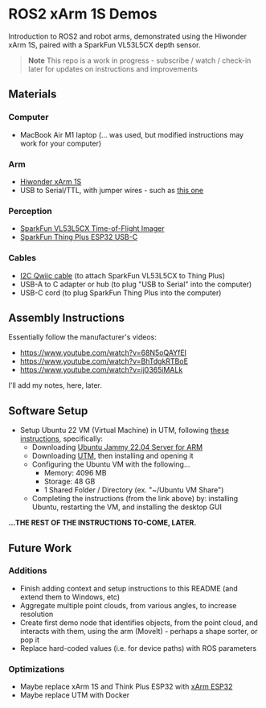 # ROS2 xArm 1S Demos
Introduction to ROS2 and robot arms, demonstrated using the Hiwonder xArm 1S, paired with a SparkFun VL53L5CX depth sensor.

> **Note**
> This repo is a work in progress - subscribe / watch / check-in later for updates on instructions and improvements

## Materials
### Computer
* MacBook Air M1 laptop (... was used, but modified instructions may work for your computer)
### Arm
* [Hiwonder xArm 1S](https://www.amazon.com/dp/B0793PFGCY)
* USB to Serial/TTL, with jumper wires - such as [this one](https://www.amazon.com/dp/B00LODGRV8)
### Perception
* [SparkFun VL53L5CX Time-of-Flight Imager](https://www.amazon.com/dp/B09YWSLVV9)
* [SparkFun Thing Plus ESP32 USB-C](https://www.amazon.com/dp/B0BC29D9QG)
### Cables
* [I2C Qwiic cable](https://www.amazon.com/dp/B08HQ1VSVL) (to attach SparkFun VL53L5CX to Thing Plus)
* USB-A to C adapter or hub (to plug "USB to Serial" into the computer)
* USB-C cord (to plug SparkFun Thing Plus into the computer)

## Assembly Instructions
Essentially follow the manufacturer's videos:
* https://www.youtube.com/watch?v=68N5oQAYfEI
* https://www.youtube.com/watch?v=BhTdgkRTBoE
* https://www.youtube.com/watch?v=ij0365iMALk

I'll add my notes, here, later.

## Software Setup
* Setup Ubuntu 22 VM (Virtual Machine) in UTM, following [these instructions](https://medium.com/geekculture/virtualization-on-apple-mac-m1-4cbfb809bb89), specifically:
  * Downloading [Ubuntu Jammy 22.04 Server for ARM](https://cdimage.ubuntu.com/releases/22.04/release/ubuntu-22.04.2-live-server-arm64.iso?_ga=2.174404450.1910438372.1686692641-691915132.1684358619)
  * Downloading [UTM](https://github.com/utmapp/UTM/releases/latest/download/UTM.dmg), then installing and opening it
  * Configuring the Ubuntu VM with the following...
    * Memory: 4096 MB
    * Storage: 48 GB
    * 1 Shared Folder / Directory (ex. "~/Ubuntu VM Share")
  * Completing the instructions (from the link above) by: installing Ubuntu, restarting the VM, and installing the desktop GUI

**...THE REST OF THE INSTRUCTIONS TO-COME, LATER.**

## Future Work
### Additions
* Finish adding context and setup instructions to this README (and extend them to Windows, etc)
* Aggregate multiple point clouds, from various angles, to increase resolution
* Create first demo node that identifies objects, from the point cloud, and interacts with them, using the arm (MoveIt) - perhaps a shape sorter, or pop it
* Replace hard-coded values (i.e. for device paths) with ROS parameters
### Optimizations
* Maybe replace xArm 1S and Think Plus ESP32 with [xArm ESP32](https://www.hiwonder.com/products/xarm-esp32)
* Maybe replace UTM with Docker
